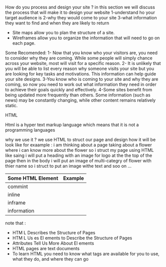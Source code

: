 How do you process and design your site ?
in this section we will discuss the process that will make it to design your website
1-understand ho your target audience is
2-why they would come to your site
3-what information they want to find and when they are likely to return

- Site maps allow you to plan the structure of a site.
- Wireframes allow you to organize the information that will need to go on each page.

Some Recomended:
1- Now that you know who your visitors are, you need to consider why they are coming. While some people will simply chance across your website, most will visit for a specific reason.
2- It is unlikely that you will be able to list every reason why someone visits your site but you are looking for key tasks and motivations. This information can help guide your site designs.
3-You know who is coming to your site and why they are coming, so now you need to work out what information they need in order to achieve their goals quickly and effectively.
4-Some sites benefit from being updated more frequently than others. Some information (such as news) may be constantly changing, while other content remains relatively static.


HTML

Html is a hyper text markup language which means that it is not a programming languages 

why we use it ?
we use HTML to struct our page and design how it will be look like 
for exaample : i am thinking about a page taking about a flower where i can know more about the flower so i struct my page using HTML 
like saing i will put a heading with an image for logo at the the top of the page then in the body i will put an image of multi-categry of flower with thier name so i struct to put an image withe text and soo on ...


Some HTML Element | Example 
------------ | ------------
commint | <!-- -->
inline | <a>
 inframe | <inframe>
 information | <meta>
  
  
  note that :
  - HTM L Describes the Structure of Pages
  - HTM L Us es El ements to Describe the Structure of Pages
  - Attributes Tell Us More About El ements
  - HTML pages are text documents
  - To learn HTML you need to know what tags are available for you to use, what they do, and where they can go
  

